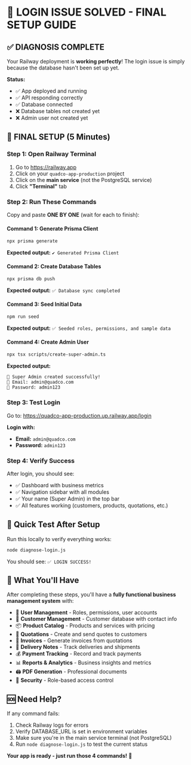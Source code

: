 # 🎯 LOGIN ISSUE SOLVED - FINAL SETUP GUIDE

## ✅ DIAGNOSIS COMPLETE

Your Railway deployment is **working perfectly**! The login issue is simply because the database hasn't been set up yet.

**Status:**
- ✅ App deployed and running
- ✅ API responding correctly  
- ✅ Database connected
- ❌ Database tables not created yet
- ❌ Admin user not created yet

## 🔧 FINAL SETUP (5 Minutes)

### **Step 1: Open Railway Terminal**
1. Go to https://railway.app
2. Click on your `quadco-app-production` project
3. Click on the **main service** (not the PostgreSQL service)
4. Click **"Terminal"** tab

### **Step 2: Run These Commands**
Copy and paste **ONE BY ONE** (wait for each to finish):

#### Command 1: Generate Prisma Client
```bash
npx prisma generate
```
**Expected output:** `✔ Generated Prisma Client`

#### Command 2: Create Database Tables
```bash
npx prisma db push
```
**Expected output:** `✅ Database sync completed`

#### Command 3: Seed Initial Data
```bash
npm run seed
```
**Expected output:** `✅ Seeded roles, permissions, and sample data`

#### Command 4: Create Admin User
```bash
npx tsx scripts/create-super-admin.ts
```
**Expected output:**
```
🎉 Super Admin created successfully!
📧 Email: admin@quadco.com
🔑 Password: admin123
```

### **Step 3: Test Login**
Go to: https://quadco-app-production.up.railway.app/login

**Login with:**
- **Email:** `admin@quadco.com`
- **Password:** `admin123`

### **Step 4: Verify Success**
After login, you should see:
- ✅ Dashboard with business metrics
- ✅ Navigation sidebar with all modules
- ✅ Your name (Super Admin) in the top bar
- ✅ All features working (customers, products, quotations, etc.)

## 🧪 Quick Test After Setup

Run this locally to verify everything works:
```bash
node diagnose-login.js
```

You should see: `✅ LOGIN SUCCESS!`

## 🎉 What You'll Have

After completing these steps, you'll have a **fully functional business management system** with:

- 👥 **User Management** - Roles, permissions, user accounts
- 🏢 **Customer Management** - Customer database with contact info
- 📦 **Product Catalog** - Products and services with pricing
- 📄 **Quotations** - Create and send quotes to customers
- 🧾 **Invoices** - Generate invoices from quotations
- 🚚 **Delivery Notes** - Track deliveries and shipments
- 💰 **Payment Tracking** - Record and track payments
- 📊 **Reports & Analytics** - Business insights and metrics
- 🖨️ **PDF Generation** - Professional documents
- 🔐 **Security** - Role-based access control

## 🆘 Need Help?

If any command fails:
1. Check Railway logs for errors
2. Verify DATABASE_URL is set in environment variables
3. Make sure you're in the main service terminal (not PostgreSQL)
4. Run `node diagnose-login.js` to test the current status

**Your app is ready - just run those 4 commands!** 🚀
